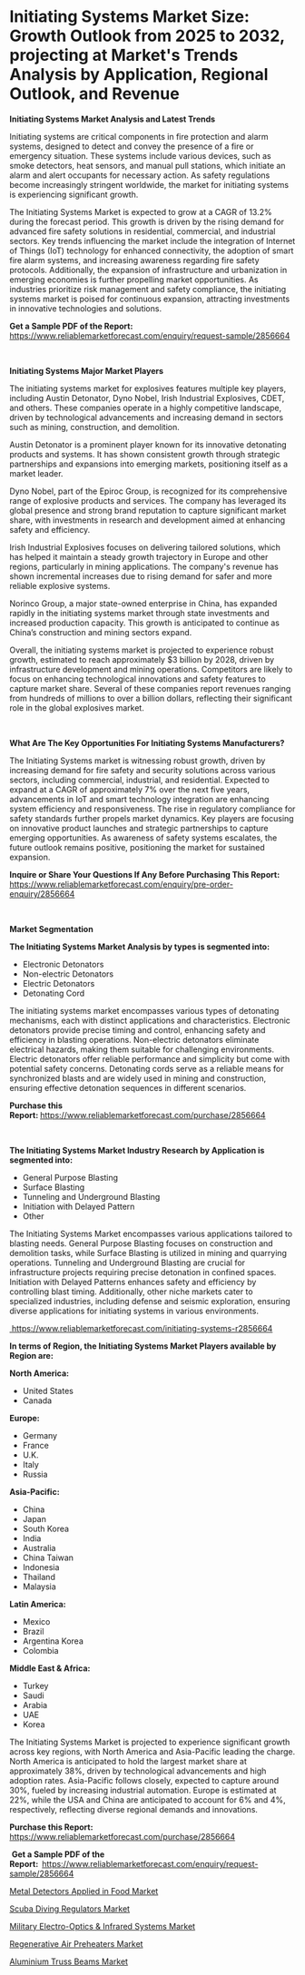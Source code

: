 <p><h1>Initiating Systems Market Size: Growth Outlook from 2025 to 2032, projecting at Market's Trends Analysis by Application, Regional Outlook, and Revenue</h1></p><p><strong>Initiating Systems Market Analysis and Latest Trends</strong></p>
<p><p>Initiating systems are critical components in fire protection and alarm systems, designed to detect and convey the presence of a fire or emergency situation. These systems include various devices, such as smoke detectors, heat sensors, and manual pull stations, which initiate an alarm and alert occupants for necessary action. As safety regulations become increasingly stringent worldwide, the market for initiating systems is experiencing significant growth.</p><p>The Initiating Systems Market is expected to grow at a CAGR of 13.2% during the forecast period. This growth is driven by the rising demand for advanced fire safety solutions in residential, commercial, and industrial sectors. Key trends influencing the market include the integration of Internet of Things (IoT) technology for enhanced connectivity, the adoption of smart fire alarm systems, and increasing awareness regarding fire safety protocols. Additionally, the expansion of infrastructure and urbanization in emerging economies is further propelling market opportunities. As industries prioritize risk management and safety compliance, the initiating systems market is poised for continuous expansion, attracting investments in innovative technologies and solutions.</p></p>
<p><strong>Get a Sample PDF of the Report:&nbsp;</strong> <a href="https://www.reliablemarketforecast.com/enquiry/request-sample/2856664?utm_campaign=1108&utm_medium=2&utm_source=Github&utm_content=ia&utm_term=12032025&utm_id=initiating-systems">https://www.reliablemarketforecast.com/enquiry/request-sample/2856664</a></p>
<p>&nbsp;</p>
<p><strong>Initiating Systems Major Market Players</strong></p>
<p><p>The initiating systems market for explosives features multiple key players, including Austin Detonator, Dyno Nobel, Irish Industrial Explosives, CDET, and others. These companies operate in a highly competitive landscape, driven by technological advancements and increasing demand in sectors such as mining, construction, and demolition.</p><p>Austin Detonator is a prominent player known for its innovative detonating products and systems. It has shown consistent growth through strategic partnerships and expansions into emerging markets, positioning itself as a market leader.</p><p>Dyno Nobel, part of the Epiroc Group, is recognized for its comprehensive range of explosive products and services. The company has leveraged its global presence and strong brand reputation to capture significant market share, with investments in research and development aimed at enhancing safety and efficiency.</p><p>Irish Industrial Explosives focuses on delivering tailored solutions, which has helped it maintain a steady growth trajectory in Europe and other regions, particularly in mining applications. The company's revenue has shown incremental increases due to rising demand for safer and more reliable explosive systems.</p><p>Norinco Group, a major state-owned enterprise in China, has expanded rapidly in the initiating systems market through state investments and increased production capacity. This growth is anticipated to continue as China’s construction and mining sectors expand.</p><p>Overall, the initiating systems market is projected to experience robust growth, estimated to reach approximately $3 billion by 2028, driven by infrastructure development and mining operations. Competitors are likely to focus on enhancing technological innovations and safety features to capture market share. Several of these companies report revenues ranging from hundreds of millions to over a billion dollars, reflecting their significant role in the global explosives market.</p></p>
<p>&nbsp;</p>
<p><strong>What Are The Key Opportunities For Initiating Systems Manufacturers?</strong></p>
<p><p>The Initiating Systems market is witnessing robust growth, driven by increasing demand for fire safety and security solutions across various sectors, including commercial, industrial, and residential. Expected to expand at a CAGR of approximately 7% over the next five years, advancements in IoT and smart technology integration are enhancing system efficiency and responsiveness. The rise in regulatory compliance for safety standards further propels market dynamics. Key players are focusing on innovative product launches and strategic partnerships to capture emerging opportunities. As awareness of safety systems escalates, the future outlook remains positive, positioning the market for sustained expansion.</p></p>
<p><strong>Inquire or Share Your Questions If Any Before Purchasing This Report:</strong> <a href="https://www.reliablemarketforecast.com/enquiry/pre-order-enquiry/2856664?utm_campaign=1108&utm_medium=2&utm_source=Github&utm_content=ia&utm_term=12032025&utm_id=initiating-systems">https://www.reliablemarketforecast.com/enquiry/pre-order-enquiry/2856664</a></p>
<p>&nbsp;</p>
<p><strong>Market Segmentation</strong></p>
<p><strong>The Initiating Systems Market Analysis by types is segmented into:</strong></p>
<p><ul><li>Electronic Detonators</li><li>Non-electric Detonators</li><li>Electric Detonators</li><li>Detonating Cord</li></ul></p>
<p><p>The initiating systems market encompasses various types of detonating mechanisms, each with distinct applications and characteristics. Electronic detonators provide precise timing and control, enhancing safety and efficiency in blasting operations. Non-electric detonators eliminate electrical hazards, making them suitable for challenging environments. Electric detonators offer reliable performance and simplicity but come with potential safety concerns. Detonating cords serve as a reliable means for synchronized blasts and are widely used in mining and construction, ensuring effective detonation sequences in different scenarios.</p></p>
<p><strong>Purchase this Report:&nbsp;</strong><a href="https://www.reliablemarketforecast.com/purchase/2856664?utm_campaign=1108&utm_medium=2&utm_source=Github&utm_content=ia&utm_term=12032025&utm_id=initiating-systems">https://www.reliablemarketforecast.com/purchase/2856664</a></p>
<p>&nbsp;</p>
<p><strong>The Initiating Systems Market Industry Research by Application is segmented into:</strong></p>
<p><ul><li>General Purpose Blasting</li><li>Surface Blasting</li><li>Tunneling and Underground Blasting</li><li>Initiation with Delayed Pattern</li><li>Other</li></ul></p>
<p><p>The Initiating Systems Market encompasses various applications tailored to blasting needs. General Purpose Blasting focuses on construction and demolition tasks, while Surface Blasting is utilized in mining and quarrying operations. Tunneling and Underground Blasting are crucial for infrastructure projects requiring precise detonation in confined spaces. Initiation with Delayed Patterns enhances safety and efficiency by controlling blast timing. Additionally, other niche markets cater to specialized industries, including defense and seismic exploration, ensuring diverse applications for initiating systems in various environments.</p></p>
<p><a href="https://www.reliablemarketforecast.com/initiating-systems-r2856664?utm_campaign=1108&utm_medium=2&utm_source=Github&utm_content=ia&utm_term=12032025&utm_id=initiating-systems">&nbsp;https://www.reliablemarketforecast.com/initiating-systems-r2856664</a></p>
<p><strong>In terms of Region, the Initiating Systems Market Players available by Region are:</strong></p>
<p>
    <p> <strong> North America: </strong>
        <ul>
            <li>United States</li>
            <li>Canada</li>
        </ul>
        </p> 
    <p> <strong> Europe: </strong>
        <ul>
            <li>Germany</li>
            <li>France</li>
            <li>U.K.</li>
            <li>Italy</li>
            <li>Russia</li>
        </ul>
        </p> 
    <p> <strong> Asia-Pacific: </strong>
        <ul>
            <li>China</li>
            <li>Japan</li>
            <li>South Korea</li>
            <li>India</li>
            <li>Australia</li>
            <li>China Taiwan</li>
            <li>Indonesia</li>
            <li>Thailand</li>
            <li>Malaysia</li>
        </ul>
        </p> 
    <p> <strong> Latin America: </strong>
        <ul>
            <li>Mexico</li>
            <li>Brazil</li>
            <li>Argentina Korea</li>
            <li>Colombia</li>
        </ul>
        </p> 
    <p> <strong> Middle East & Africa: </strong>
        <ul>
            <li>Turkey</li>
            <li>Saudi</li>
            <li>Arabia</li>
            <li>UAE</li>
            <li>Korea</li>
        </ul>
    </p>
    </p>
<p><p>The Initiating Systems Market is projected to experience significant growth across key regions, with North America and Asia-Pacific leading the charge. North America is anticipated to hold the largest market share at approximately 38%, driven by technological advancements and high adoption rates. Asia-Pacific follows closely, expected to capture around 30%, fueled by increasing industrial automation. Europe is estimated at 22%, while the USA and China are anticipated to account for 6% and 4%, respectively, reflecting diverse regional demands and innovations.</p></p>
<p><strong>Purchase this Report: </strong><a href="https://www.reliablemarketforecast.com/purchase/2856664?utm_campaign=1108&utm_medium=2&utm_source=Github&utm_content=ia&utm_term=12032025&utm_id=initiating-systems">https://www.reliablemarketforecast.com/purchase/2856664</a></p>
<p>&nbsp;<strong>Get a Sample PDF of the Report:&nbsp;&nbsp;</strong><a href="https://www.reliablemarketforecast.com/enquiry/request-sample/2856664?utm_campaign=1108&utm_medium=2&utm_source=Github&utm_content=ia&utm_term=12032025&utm_id=initiating-systems">https://www.reliablemarketforecast.com/enquiry/request-sample/2856664</a></p>
<p><strong></strong></p>
<p><p><a href="https://github.com/provorikovar/Market-Research-Report-List-7/blob/main/metal-detectors-applied-in-food-market.md?utm_campaign=1108&utm_medium=2&utm_source=Github&utm_content=ia&utm_term=12032025&utm_id=initiating-systems">Metal Detectors Applied in Food Market</a></p><p><a href="https://github.com/NargisHussain432/Market-Research-Report-List-1/blob/main/scuba-diving-regulators-market.md?utm_campaign=1108&utm_medium=2&utm_source=Github&utm_content=ia&utm_term=12032025&utm_id=initiating-systems">Scuba Diving Regulators Market</a></p><p><a href="https://github.com/angelajermaine/Market-Research-Report-List-6/blob/main/military-electro-optics-infrared-systems-market.md?utm_campaign=1108&utm_medium=2&utm_source=Github&utm_content=ia&utm_term=12032025&utm_id=initiating-systems">Military Electro-Optics & Infrared Systems Market</a></p><p><a href="https://github.com/wilzeryammy/Market-Research-Report-List-1/blob/main/regenerative-air-preheaters-market.md?utm_campaign=1108&utm_medium=2&utm_source=Github&utm_content=ia&utm_term=12032025&utm_id=initiating-systems">Regenerative Air Preheaters Market</a></p><p><a href="https://github.com/sphaabrose/Market-Research-Report-List-1/blob/main/aluminium-truss-beams-market.md?utm_campaign=1108&utm_medium=2&utm_source=Github&utm_content=ia&utm_term=12032025&utm_id=initiating-systems">Aluminium Truss Beams Market</a></p></p>